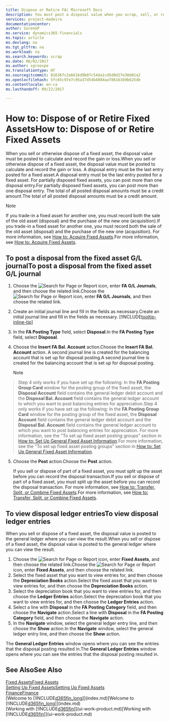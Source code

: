 ```yaml
---
title: Dispose or Retire FA| Microsoft Docs
description: You must post a disposal value when you scrap, sell, or retire a fixed asset.
services: project-madeira
documentationcenter: 
author: SorenGP
ms.service: dynamics365-financials
ms.topic: article
ms.devlang: na
ms.tgt_pltfrm: na
ms.workload: na
ms.search.keywords: scrap
ms.date: 06/02/2017
ms.author: sgroespe
ms.translationtype: HT
ms.sourcegitcommit: 81636fc2e661bd9b07c54da1cd5d0d27e30d01a2
ms.openlocfilehash: 5fc65c97e7c95a37d54b4084aaf8616169b625db
ms.contentlocale: en-ca
ms.lasthandoff: 09/22/2017

---
```

# <a name="how-to-dispose-of-or-retire-fixed-assets"></a><span data-ttu-id="cc93e-103">How to: Dispose of or Retire Fixed Assets</span><span class="sxs-lookup"><span data-stu-id="cc93e-103">How to: Dispose of or Retire Fixed Assets</span></span>
<span data-ttu-id="cc93e-104">When you sell or otherwise dispose of a fixed asset, the disposal value must be posted to calculate and record the gain or loss.</span><span class="sxs-lookup"><span data-stu-id="cc93e-104">When you sell or otherwise dispose of a fixed asset, the disposal value must be posted to calculate and record the gain or loss.</span></span> <span data-ttu-id="cc93e-105">A disposal entry must be the last entry posted for a fixed asset.</span><span class="sxs-lookup"><span data-stu-id="cc93e-105">A disposal entry must be the last entry posted for a fixed asset.</span></span> <span data-ttu-id="cc93e-106">For partially disposed fixed assets, you can post more than one disposal entry.</span><span class="sxs-lookup"><span data-stu-id="cc93e-106">For partially disposed fixed assets, you can post more than one disposal entry.</span></span> <span data-ttu-id="cc93e-107">The total of all posted disposal amounts must be a credit amount.</span><span class="sxs-lookup"><span data-stu-id="cc93e-107">The total of all posted disposal amounts must be a credit amount.</span></span>  

> [!NOTE]  
>   <span data-ttu-id="cc93e-108">If you trade-in a fixed asset for another one, you must record both the sale of the old asset (disposal) and the purchase of the new one (acquisition).</span><span class="sxs-lookup"><span data-stu-id="cc93e-108">If you trade-in a fixed asset for another one, you must record both the sale of the old asset (disposal) and the purchase of the new one (acquisition).</span></span> <span data-ttu-id="cc93e-109">For more information, see [How to: Acquire Fixed Assets](fa-how-acquire.md).</span><span class="sxs-lookup"><span data-stu-id="cc93e-109">For more information, see [How to: Acquire Fixed Assets](fa-how-acquire.md).</span></span>  

## <a name="to-post-a-disposal-from-the-fixed-asset-gl-journal"></a><span data-ttu-id="cc93e-110">To post a disposal from the fixed asset G/L journal</span><span class="sxs-lookup"><span data-stu-id="cc93e-110">To post a disposal from the fixed asset G/L journal</span></span>
1. <span data-ttu-id="cc93e-111">Choose the ![Search for Page or Report](media/ui-search/search_small.png "Search for Page or Report icon") icon, enter **FA G/L Journals**, and then choose the related link.</span><span class="sxs-lookup"><span data-stu-id="cc93e-111">Choose the ![Search for Page or Report](media/ui-search/search_small.png "Search for Page or Report icon") icon, enter **FA G/L Journals**, and then choose the related link.</span></span>  
2. <span data-ttu-id="cc93e-112">Create an initial journal line and fill in the fields as necessary.</span><span class="sxs-lookup"><span data-stu-id="cc93e-112">Create an initial journal line and fill in the fields as necessary.</span></span> [!INCLUDE[tooltip-inline-tip](includes/tooltip-inline-tip_md.md)]  
3. <span data-ttu-id="cc93e-113">In the **FA Posting Type** field, select **Disposal**.</span><span class="sxs-lookup"><span data-stu-id="cc93e-113">In the **FA Posting Type** field, select **Disposal**.</span></span>  
4. <span data-ttu-id="cc93e-114">Choose the **Insert FA Bal. Account** action.</span><span class="sxs-lookup"><span data-stu-id="cc93e-114">Choose the **Insert FA Bal. Account** action.</span></span> <span data-ttu-id="cc93e-115">A second journal line is created for the balancing account that is set up for disposal posting.</span><span class="sxs-lookup"><span data-stu-id="cc93e-115">A second journal line is created for the balancing account that is set up for disposal posting.</span></span>  

    > [!NOTE]  
>   <span data-ttu-id="cc93e-116">Step 4 only works if you have set up the following: In the **FA Posting Group Card** window for the posting group of the fixed asset, the **Disposal Account** field contains the general ledger debit account and the **Disposal Bal. Account** field contains the general ledger account to which you want to post balancing entries for appreciation.</span><span class="sxs-lookup"><span data-stu-id="cc93e-116">Step 4 only works if you have set up the following: In the **FA Posting Group Card** window for the posting group of the fixed asset, the **Disposal Account** field contains the general ledger debit account and the **Disposal Bal. Account** field contains the general ledger account to which you want to post balancing entries for appreciation.</span></span> <span data-ttu-id="cc93e-117">For more information, see the "To set up fixed asset posting groups" section in [How to: Set Up General Fixed Asset Information](fa-how-setup-general.md).</span><span class="sxs-lookup"><span data-stu-id="cc93e-117">For more information, see the "To set up fixed asset posting groups" section in [How to: Set Up General Fixed Asset Information](fa-how-setup-general.md).</span></span>  
5. <span data-ttu-id="cc93e-118">Choose the **Post** action.</span><span class="sxs-lookup"><span data-stu-id="cc93e-118">Choose the **Post** action.</span></span>  

    <span data-ttu-id="cc93e-119">If you sell or dispose of part of a fixed asset, you must split up the asset before you can record the disposal transaction.</span><span class="sxs-lookup"><span data-stu-id="cc93e-119">If you sell or dispose of part of a fixed asset, you must split up the asset before you can record the disposal transaction.</span></span> <span data-ttu-id="cc93e-120">For more information, see [How to: Transfer, Split, or Combine Fixed Assets](fa-how-trans-split-combine.md).</span><span class="sxs-lookup"><span data-stu-id="cc93e-120">For more information, see [How to: Transfer, Split, or Combine Fixed Assets](fa-how-trans-split-combine.md).</span></span>  

## <a name="to-view-disposal-ledger-entries"></a><span data-ttu-id="cc93e-121">To view disposal ledger entries</span><span class="sxs-lookup"><span data-stu-id="cc93e-121">To view disposal ledger entries</span></span>
<span data-ttu-id="cc93e-122">When you sell or dispose of a fixed asset, the disposal value is posted to the general ledger where you can view the result.</span><span class="sxs-lookup"><span data-stu-id="cc93e-122">When you sell or dispose of a fixed asset, the disposal value is posted to the general ledger where you can view the result.</span></span>  

1. <span data-ttu-id="cc93e-123">Choose the ![Search for Page or Report](media/ui-search/search_small.png "Search for Page or Report icon") icon, enter **Fixed Assets**, and then choose the related link.</span><span class="sxs-lookup"><span data-stu-id="cc93e-123">Choose the ![Search for Page or Report](media/ui-search/search_small.png "Search for Page or Report icon") icon, enter **Fixed Assets**, and then choose the related link.</span></span>  
2. <span data-ttu-id="cc93e-124">Select the fixed asset that you want to view entries for, and then choose the **Depreciation Books** action.</span><span class="sxs-lookup"><span data-stu-id="cc93e-124">Select the fixed asset that you want to view entries for, and then choose the **Depreciation Books** action.</span></span>  
3. <span data-ttu-id="cc93e-125">Select the depreciation book that you want to view entries for, and then choose the **Ledger Entries** action.</span><span class="sxs-lookup"><span data-stu-id="cc93e-125">Select the depreciation book that you want to view entries for, and then choose the **Ledger Entries** action.</span></span>  
4. <span data-ttu-id="cc93e-126">Select a line with **Disposal** in the **FA Posting Category** field, and then choose the **Navigate** action.</span><span class="sxs-lookup"><span data-stu-id="cc93e-126">Select a line with **Disposal** in the **FA Posting Category** field, and then choose the **Navigate** action.</span></span>  
5. <span data-ttu-id="cc93e-127">In the **Navigate** window, select the general ledger entry line, and then choose the **Show** action.</span><span class="sxs-lookup"><span data-stu-id="cc93e-127">In the **Navigate** window, select the general ledger entry line, and then choose the **Show** action.</span></span>  

<span data-ttu-id="cc93e-128">The **General Ledger Entries** window opens where you can see the entries that the disposal posting resulted in.</span><span class="sxs-lookup"><span data-stu-id="cc93e-128">The **General Ledger Entries** window opens where you can see the entries that the disposal posting resulted in.</span></span>  

## <a name="see-also"></a><span data-ttu-id="cc93e-129">See Also</span><span class="sxs-lookup"><span data-stu-id="cc93e-129">See Also</span></span>
[<span data-ttu-id="cc93e-130">Fixed Assets</span><span class="sxs-lookup"><span data-stu-id="cc93e-130">Fixed Assets</span></span>](fa-manage.md)  
[<span data-ttu-id="cc93e-131">Setting Up Fixed Assets</span><span class="sxs-lookup"><span data-stu-id="cc93e-131">Setting Up Fixed Assets</span></span>](fa-setup.md)  
[<span data-ttu-id="cc93e-132">Finance</span><span class="sxs-lookup"><span data-stu-id="cc93e-132">Finance</span></span>](finance.md)  
<span data-ttu-id="cc93e-133">[Welcome to [!INCLUDE[d365fin_long](includes/d365fin_long_md.md)]](index.md)</span><span class="sxs-lookup"><span data-stu-id="cc93e-133">[Welcome to [!INCLUDE[d365fin_long](includes/d365fin_long_md.md)]](index.md)</span></span>  
<span data-ttu-id="cc93e-134">[Working with [!INCLUDE[d365fin](includes/d365fin_md.md)]](ui-work-product.md)</span><span class="sxs-lookup"><span data-stu-id="cc93e-134">[Working with [!INCLUDE[d365fin](includes/d365fin_md.md)]](ui-work-product.md)</span></span>

